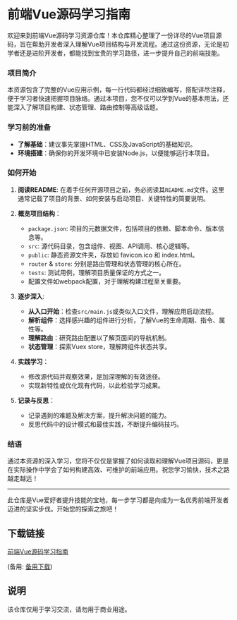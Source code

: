 # 前端Vue源码学习指南

欢迎来到前端Vue源码学习资源仓库！本仓库精心整理了一份详尽的Vue项目源码，旨在帮助开发者深入理解Vue项目结构与开发流程。通过这份资源，无论是初学者还是进阶开发者，都能找到宝贵的学习路径，进一步提升自己的前端技能。

### 项目简介

本资源包含了完整的Vue应用示例，每一行代码都经过细致编写，搭配详尽注释，便于学习者快速把握项目脉络。通过本项目，您不仅可以学到Vue的基本用法，还能深入了解项目构建、状态管理、路由控制等高级话题。

### 学习前的准备

- **了解基础**：建议事先掌握HTML、CSS及JavaScript的基础知识。
- **环境搭建**：确保你的开发环境中已安装Node.js，以便能够运行本项目。
  
### 如何开始

1. **阅读README**: 在着手任何开源项目之前，务必阅读其`README.md`文件。这里通常记载了项目的背景、如何安装与启动项目、关键特性的简要说明。
   
2. **概览项目结构**：
   - `package.json`: 项目的元数据文件，包括项目的依赖、脚本命令、版本信息等。
   - `src`: 源代码目录，包含组件、视图、API调用、核心逻辑等。
   - `public`: 静态资源文件夹，存放如 favicon.ico 和 index.html。
   - `router` & `store`: 分别是路由管理和状态管理的核心所在。
   - `tests`: 测试用例，理解项目质量保证的方式之一。
   - 配置文件如webpack配置，对于理解构建过程至关重要。

3. **逐步深入**:
   - **从入口开始**：检查`src/main.js`或类似入口文件，理解应用启动流程。
   - **解析组件**：选择感兴趣的组件进行分析，了解Vue的生命周期、指令、属性等。
   - **理解路由**：研究路由配置以了解页面间的导航机制。
   - **状态管理**：探索Vuex store，理解跨组件状态共享。
   
4. **实践学习**：
   - 修改源代码并观察效果，是加深理解的有效途径。
   - 实现新特性或优化现有代码，以此检验学习成果。

5. **记录与反思**：
   - 记录遇到的难题及解决方案，提升解决问题的能力。
   - 反思代码中的设计模式和最佳实践，不断提升编码技巧。

### 结语

通过本资源的深入学习，您将不仅仅是掌握了如何读取和理解Vue项目源码，更是在实际操作中学会了如何构建高效、可维护的前端应用。祝您学习愉快，技术之路越走越远！

---

此仓库是Vue爱好者提升技能的宝地，每一步学习都是向成为一名优秀前端开发者迈进的坚实步伐。开始您的探索之旅吧！

## 下载链接
[前端Vue源码学习指南](https://pan.quark.cn/s/30f99b509713) 

(备用: [备用下载](https://pan.baidu.com/s/1QDl-mWOJHSKMtItk4T7Axw?pwd=1234))

## 说明

该仓库仅用于学习交流，请勿用于商业用途。

